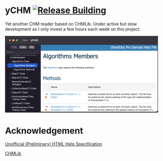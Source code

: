 yCHM [![Release Building](https://github.com/iaalm/yCHM/actions/workflows/release.yml/badge.svg)](https://github.com/iaalm/yCHM/actions/workflows/release.yml)
=========

Yet another CHM reader based on CHMLib. Under active but slow development as I only invest a few hours each week on this project.

![Screenshot](assets/Screenshot.png)

# Acknowledgement

[Unofficial (Preliminary) HTML Help Specification](http://www.nongnu.org/chmspec/latest/)

[CHMLib](https://github.com/jedwing/CHMLib)
